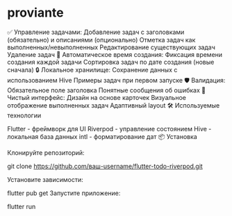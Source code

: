 # proviante


✅ Управление задачами:
Добавление задач с заголовками (обязательно) и описаниями (опционально)
Отметка задач как выполненных/невыполненных
Редактирование существующих задач
Удаление задач
📅 Автоматическое время создания:
Фиксация времени создания каждой задачи
Сортировка задач по дате создания (новые сначала)
🔒 Локальное хранилище:
Сохранение данных с использованием Hive
Примеры задач при первом запуске
🛡️ Валидация:
Обязательное поле заголовка
Понятные сообщения об ошибках
🎨 Чистый интерфейс:
Дизайн на основе карточек
Визуальное отображение выполненных задач
Адаптивный layout
🛠️ Используемые технологии

Flutter - фреймворк для UI
Riverpod - управление состоянием
Hive - локальная база данных
intl - форматирование дат
📦 Установка

Клонируйте репозиторий:

git clone https://github.com/ваш-username/flutter-todo-riverpod.git

Установите зависимости:

flutter pub get
Запустите приложение:

flutter run
